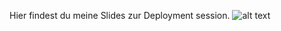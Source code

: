 Hier findest du meine Slides zur Deployment session.
![alt text](https://raw.githubusercontent.com/derpixler/Deployment-state-of-the-art/master/img/feakterminal.gif "Logo Title Text 1")
